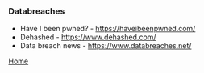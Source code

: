 ### Databreaches

- Have I been pwned? - https://haveibeenpwned.com/
- Dehashed - https://www.dehashed.com/
- Data breach news - https://www.databreaches.net/


[Home](https://github.com/BushidoUK/Opensource-tools)
